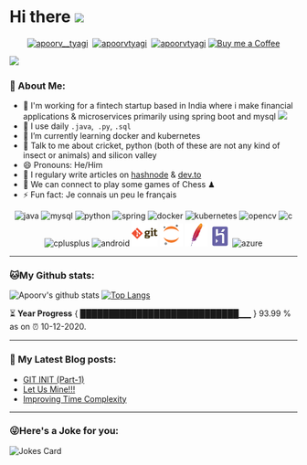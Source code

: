 # Hi there <img src="https://github.com/TheDudeThatCode/TheDudeThatCode/blob/master/Assets/Hi.gif" width="29px">
<p align="center">
<a href="https://twitter.com/apoorv__tyagi" target="blank"><img align="center" src="https://cdn.jsdelivr.net/npm/simple-icons@3.0.1/icons/twitter.svg" alt="apoorv__tyagi" height="20" width="20" /></a>&nbsp;
<a href="https://linkedin.com/in/apoorvtyagi" target="blank"><img align="center" src="https://cdn.jsdelivr.net/npm/simple-icons@3.0.1/icons/linkedin.svg" alt="apoorvtyagi" height="20" width="20" /></a>&nbsp;
<a href="https://hashnode.com/@apoorvtyagi" target="blank"><img align="center" src="https://cdn.jsdelivr.net/npm/simple-icons@3.0.1/icons/hashnode.svg" alt="apoorvtyagi" height="20" width="20" /></a>
<a href="https://www.buymeacoffee.com/apoorvtyagi"><img align="center" alt="Buy me a Coffee" width="22px" src="https://cdn.jsdelivr.net/npm/simple-icons@3.0.1/icons/buymeacoffee.svg" /></a>
</p>

![](https://camo.githubusercontent.com/992babdffd8c74a1502de375fbdf7e4d54773242/68747470733a2f2f6d656469612e67697068792e636f6d2f6d656469612f53576f536b4e36447854737a71494b4571762f67697068792e676966)

### 🤵 About Me:
- 🏦 I'm working for a fintech startup based in India where i make financial applications & microservices primarily using spring boot and mysql 
      <img src="https://media.giphy.com/media/WUlplcMpOCEmTGBtBW/giphy.gif" width="30">
- 🤔 I use daily ```.java```,``` .py```, ```.sql```
- 🌱 I’m currently learning docker and kubernetes
- 💬 Talk to me about cricket, python (both of these are not any kind of insect or animals) and silicon valley
- 😄 Pronouns: He/Him
- 📝 I regulary write articles on [hashnode](https://apoorvtyagi.tech/) & [dev.to](https://dev.to/apoorvtyagi)
- 👯 We can connect to play some games of Chess ♟
- ⚡ Fun fact: Je connais un peu le français

<p align="center">
<img src="https://devicons.github.io/devicon/devicon.git/icons/java/java-original-wordmark.svg" alt="java" width="55" height="55"/> 
<img src="https://devicons.github.io/devicon/devicon.git/icons/mysql/mysql-original-wordmark.svg" alt="mysql" width="55" height="60"/> 
<img src="https://devicons.github.io/devicon/devicon.git/icons/python/python-original-wordmark.svg" alt="python" width="60" height="60"/>
<img src="https://www.vectorlogo.zone/logos/springio/springio-icon.svg" alt="spring" width="35" height="35"/>
<img src="https://devicons.github.io/devicon/devicon.git/icons/docker/docker-original-wordmark.svg" alt="docker" width="45" height="40"/> 
<img src="https://www.vectorlogo.zone/logos/kubernetes/kubernetes-icon.svg" alt="kubernetes" width="40" height="40"/>
<img src="https://www.vectorlogo.zone/logos/opencv/opencv-icon.svg" alt="opencv" width="40" height="40"/> 
<img src="https://devicons.github.io/devicon/devicon.git/icons/c/c-original.svg" alt="c" width="40" height="40"/> 
<img src="https://devicons.github.io/devicon/devicon.git/icons/cplusplus/cplusplus-original.svg" alt="cplusplus" width="40" height="40"/> 
<img src="https://devicons.github.io/devicon/devicon.git/icons/android/android-original-wordmark.svg" alt="android" width="40" height="40"/>
<img src="https://raw.githubusercontent.com/github/explore/80688e429a7d4ef2fca1e82350fe8e3517d3494d/topics/git/git.png" alt="GIT" width="45" height="45"/> 
<img src="https://raw.githubusercontent.com/github/explore/80688e429a7d4ef2fca1e82350fe8e3517d3494d/topics/jupyter-notebook/jupyter-notebook.png" alt="IPYNB" width="40" height="40"/> 
<img src="https://raw.githubusercontent.com/github/explore/80688e429a7d4ef2fca1e82350fe8e3517d3494d/topics/maven/maven.png" alt="MAVEN" width="40" height="40"/>
<img src="https://raw.githubusercontent.com/devicons/devicon/master/icons/heroku/heroku-plain.svg" alt="HEROKU" width="35" height="35"/> 
<img src="https://www.vectorlogo.zone/logos/microsoft_azure/microsoft_azure-icon.svg" alt="azure" width="40" height="40"/> 
</p>

---
### 🐱My Github stats:
![Apoorv's github stats](https://github-readme-stats.vercel.app/api?username=apoorvtyagi&show_icons=true&title_color=ffc857&icon_color=8ac926&text_color=daf7dc&bg_color=151515&hide=["stars"])
[![Top Langs](https://github-readme-stats.vercel.app/api/top-langs/?username=apoorvtyagi&layout=compact&text_color=daf7dc&bg_color=151515)](https://github.com/anuraghazra/github-readme-stats)

<!--START_SECTION:waka-->

<!--END_SECTION:waka-->

⏳ **Year Progress** { ████████████████████████████▁▁ } 93.99 % as on ⏰ 10-12-2020.

---

### 📕 My Latest Blog posts:
<!-- BLOG-POST-LIST:START -->
- [GIT INIT (Part-1)](https://apoorvtyagi.tech/git-init-part-1)
- [Let Us Mine!!!](https://apoorvtyagi.tech/let-us-mine)
- [Improving Time Complexity](https://apoorvtyagi.tech/improving-time-complexity)
<!-- BLOG-POST-LIST:END -->
---

### 😜Here's a Joke for you:
<img src="https://readme-jokes.vercel.app/api" alt="Jokes Card" />

